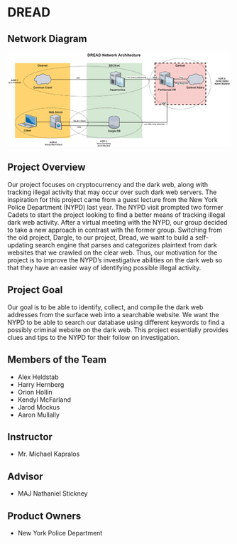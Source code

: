 # DREAD

## Network Diagram
![](Dread_Net_Diagram.png)

## Project Overview

Our project focuses on cryptocurrency and the dark web, along with tracking illegal activity that may occur over such dark web servers. The inspiration for this project came from a guest lecture from the New York Police Department (NYPD) last year. The NYPD visit prompted two former Cadets to start the project looking to find a better means of tracking illegal dark web activity. After a virtual meeting with the NYPD, our group decided to take a new approach in contrast with the former group. Switching from the old project, Dargle, to our project, Dread, we want to build a self-updating search engine that parses and categorizes plaintext from dark websites that we crawled on the clear web. Thus, our motivation for the project is to improve the NYPD’s investigative abilities on the dark web so that they have an easier way of identifying possible illegal activity.

## Project Goal

Our goal is to be able to identify, collect, and compile the dark web addresses from the surface web into a searchable website. We want the NYPD to be able to search our database using different keywords to find a possibly criminal website on the dark web. This project essentially provides clues and tips to the NYPD for their follow on investigation.

## Members of the Team

* Alex Heldstab 
* Harry Hernberg
* Orion Hollin
* Kendyl McFarland
* Jarod Mockus
* Aaron Mullally

## Instructor

* Mr. Michael Kapralos

## Advisor

* MAJ Nathaniel Stickney

## Product Owners

* New York Police Department
